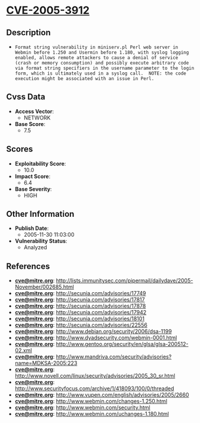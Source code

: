 
# [CVE-2005-3912](https://cve.mitre.org/cgi-bin/cvename.cgi?name=CVE-2005-3912)

## Description

- `Format string vulnerability in miniserv.pl Perl web server in Webmin before 1.250 and Usermin before 1.180, with syslog logging enabled, allows remote attackers to cause a denial of service (crash or memory consumption) and possibly execute arbitrary code via format string specifiers in the username parameter to the login form, which is ultimately used in a syslog call.  NOTE: the code execution might be associated with an issue in Perl.`

## Cvss Data

- **Access Vector**:
  - NETWORK
- **Base Score**:
  - 7.5

## Scores

- **Exploitability Score**:
  - 10.0
- **Impact Score**:
  - 6.4
- **Base Severity**:
  - HIGH

## Other Information

- **Publish Date**:
  - 2005-11-30 11:03:00
- **Vulnerability Status**:
  - Analyzed

## References

- **cve@mitre.org**: http://lists.immunitysec.com/pipermail/dailydave/2005-November/002685.html
- **cve@mitre.org**: http://secunia.com/advisories/17749
- **cve@mitre.org**: http://secunia.com/advisories/17817
- **cve@mitre.org**: http://secunia.com/advisories/17878
- **cve@mitre.org**: http://secunia.com/advisories/17942
- **cve@mitre.org**: http://secunia.com/advisories/18101
- **cve@mitre.org**: http://secunia.com/advisories/22556
- **cve@mitre.org**: http://www.debian.org/security/2006/dsa-1199
- **cve@mitre.org**: http://www.dyadsecurity.com/webmin-0001.html
- **cve@mitre.org**: http://www.gentoo.org/security/en/glsa/glsa-200512-02.xml
- **cve@mitre.org**: http://www.mandriva.com/security/advisories?name=MDKSA-2005:223
- **cve@mitre.org**: http://www.novell.com/linux/security/advisories/2005_30_sr.html
- **cve@mitre.org**: http://www.securityfocus.com/archive/1/418093/100/0/threaded
- **cve@mitre.org**: http://www.vupen.com/english/advisories/2005/2660
- **cve@mitre.org**: http://www.webmin.com/changes-1.250.html
- **cve@mitre.org**: http://www.webmin.com/security.html
- **cve@mitre.org**: http://www.webmin.com/uchanges-1.180.html
